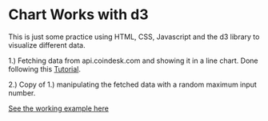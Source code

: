 
<h1>Chart Works with d3</h1>

<p>This is just some practice using HTML, CSS, Javascript and the d3 library to visualize different data.</p>

<p>1.) Fetching data from api.coindesk.com and showing it in a line chart. Done following this <a href="https://medium.freecodecamp.org/learn-to-create-a-line-chart-using-d3-js-4f43f1ee716b">Tutorial</a>.</p>

<p>2.) Copy of 1.) manipulating the fetched data with a random maximum input number.</p>

<a href="https://jenserhardt.github.io/chart-works-with-d3/. ">See the working example here</a>
